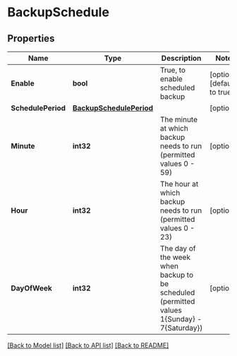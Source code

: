 # BackupSchedule

## Properties

Name | Type | Description | Notes
------------ | ------------- | ------------- | -------------
**Enable** | **bool** | True, to enable scheduled backup | [optional] [default to true]
**SchedulePeriod** | [**BackupSchedulePeriod**](BackupSchedulePeriod.md) |  | [optional] 
**Minute** | **int32** | The minute at which backup needs to run (permitted values 0 - 59) | [optional] 
**Hour** | **int32** | The hour at which backup needs to run (permitted values 0 - 23) | [optional] 
**DayOfWeek** | **int32** | The day of the week when backup to be scheduled (permitted values 1{Sunday} - 7{Saturday}) | [optional] 

[[Back to Model list]](../README.md#documentation-for-models) [[Back to API list]](../README.md#documentation-for-api-endpoints) [[Back to README]](../README.md)


